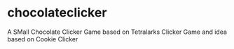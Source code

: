 # chocolateclicker
 A SMall Chocolate Clicker Game based on Tetralarks Clicker Game and idea based on Cookie Clicker
